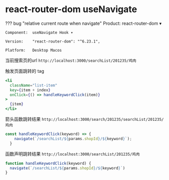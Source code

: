 # react-router-dom useNavigate

??? bug "relative current route when navigate"
    Product:	react-router-dom ▾

    Component:	useNavigate Hook ▾

    Version:	"react-router-dom": "^6.23.1",
    
    Platform:	Desktop	Macos

当前搜索页的url
`http://localhost:3000/searchList/201235/鸡肉`

触发页面跳转的 tag
```jsx
<li
  className="list-item"
  key={item + index}
  onClick={() => handleKeywordClick(item)}
>
  {item}
</li>
```
箭头函数跳转结果
`http://localhost:3000/search/201235/searchList/201235/鸡肉`
```js
const handleKeywordClick(keyword) => {
    navigate(`/searchList/${params.shopId}/${keyword}`);
  }

```

函数声明跳转结果
`http://localhost:3000/searchList/201235/鸡肉`
```js
function handleKeywordClick(keyword) {
  navigate(`/searchList/${params.shopId}/${keyword}`)
}
```


